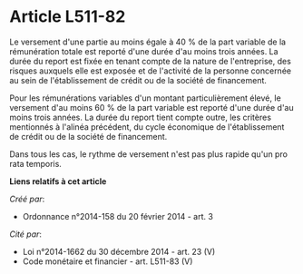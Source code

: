 # Article L511-82

Le versement d'une partie au moins égale à 40 % de la part variable de la rémunération totale est reporté d'une durée d'au
moins trois années. La durée du report est fixée en tenant compte de la nature de l'entreprise, des risques auxquels elle est
exposée et de l'activité de la personne concernée au sein de l'établissement de crédit ou de la société de financement.

Pour les rémunérations variables d'un montant particulièrement élevé, le versement d'au moins 60 % de la part variable est
reporté d'une durée d'au moins trois années. La durée du report tient compte outre, les critères mentionnés à l'alinéa
précédent, du cycle économique de l'établissement de crédit ou de la société de financement.

Dans tous les cas, le rythme de versement n'est pas plus rapide qu'un pro rata temporis.

**Liens relatifs à cet article**

_Créé par_:

  - Ordonnance n°2014-158 du 20 février 2014 - art. 3

_Cité par_:

  - Loi n°2014-1662 du 30 décembre 2014 - art. 23 (V)
  - Code monétaire et financier - art. L511-83 (V)
